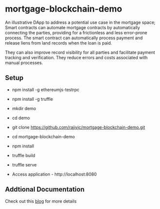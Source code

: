 # mortgage-blockchain-demo
An illustrative DApp to address a potential use case in the mortgage space; Smart contracts can automate mortgage contracts by automatically connecting the parties, providing for a frictionless and less error-prone process. The smart contract can automatically process payment and release liens from land records when the loan is paid.

They can also improve record visibility for all parties and facilitate payment tracking and verification. They reduce errors and costs associated with manual processes.

## Setup 
- npm install -g ethereumjs-testrpc 
- npm install -g truffle
- mkdir demo
- cd demo
- git clone https://github.com/rajivjc/mortgage-blockchain-demo.git
- cd mortgage-blockchain-demo
- npm install
- truffle build
- truffle serve

- Access application - http://localhost:8080

## Addtional Documentation
Check out this [blog](https://medium.com/@rajiv.cheriyan/lets-get-started-with-your-first-ethereum-dapp-f09feb59dd78) for more details
